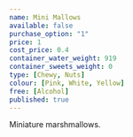 ```yaml
---
name: Mini Mallows
available: false
purchase_option: "1"
price: 1
cost_price: 0.4
container_water_weight: 919
container_sweets_weight: 0
type: [Chewy, Nuts]
colour: [Pink, White, Yellow]
free: [Alcohol]
published: true
---
```

Miniature marshmallows.